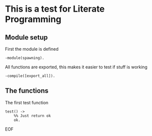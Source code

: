 
This is a test for Literate Programming
=======================================

## Module setup #######################

First the module is defined

    -module(spawning).

All functions are exported, this makes it easier to test if stuff
is working

    -compile([export_all]).

## The functions

The first test function

    test() ->
        %% Just return ok
        ok.

EOF
